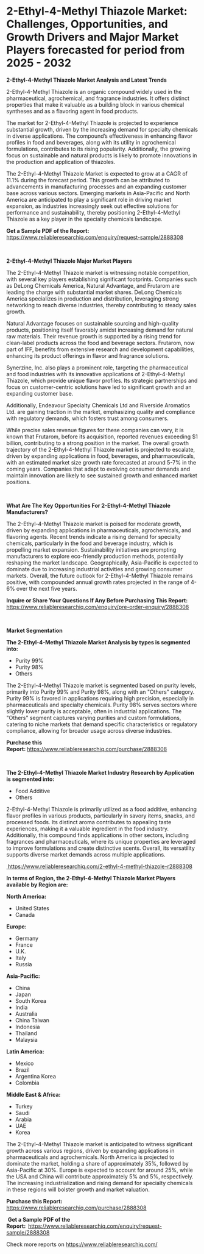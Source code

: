 <p><h1>2-Ethyl-4-Methyl Thiazole Market: Challenges, Opportunities, and Growth Drivers and Major Market Players forecasted for period from 2025 - 2032</h1></p><p><strong>2-Ethyl-4-Methyl Thiazole Market Analysis and Latest Trends</strong></p>
<p><p>2-Ethyl-4-Methyl Thiazole is an organic compound widely used in the pharmaceutical, agrochemical, and fragrance industries. It offers distinct properties that make it valuable as a building block in various chemical syntheses and as a flavoring agent in food products.</p><p>The market for 2-Ethyl-4-Methyl Thiazole is projected to experience substantial growth, driven by the increasing demand for specialty chemicals in diverse applications. The compound’s effectiveness in enhancing flavor profiles in food and beverages, along with its utility in agrochemical formulations, contributes to its rising popularity. Additionally, the growing focus on sustainable and natural products is likely to promote innovations in the production and application of thiazoles.</p><p>The 2-Ethyl-4-Methyl Thiazole Market is expected to grow at a CAGR of 11.1% during the forecast period. This growth can be attributed to advancements in manufacturing processes and an expanding customer base across various sectors. Emerging markets in Asia-Pacific and North America are anticipated to play a significant role in driving market expansion, as industries increasingly seek out effective solutions for performance and sustainability, thereby positioning 2-Ethyl-4-Methyl Thiazole as a key player in the specialty chemicals landscape.</p></p>
<p><strong>Get a Sample PDF of the Report:&nbsp;</strong> <a href="https://www.reliableresearchiq.com/enquiry/request-sample/2888308?utm_campaign=2883&utm_medium=2&utm_source=Github&utm_content=ia&utm_term=14032025&utm_id=2-ethyl-4-methyl-thiazole">https://www.reliableresearchiq.com/enquiry/request-sample/2888308</a></p>
<p>&nbsp;</p>
<p><strong>2-Ethyl-4-Methyl Thiazole Major Market Players</strong></p>
<p><p>The 2-Ethyl-4-Methyl Thiazole market is witnessing notable competition, with several key players establishing significant footprints. Companies such as DeLong Chemicals America, Natural Advantage, and Frutarom are leading the charge with substantial market shares. DeLong Chemicals America specializes in production and distribution, leveraging strong networking to reach diverse industries, thereby contributing to steady sales growth.</p><p>Natural Advantage focuses on sustainable sourcing and high-quality products, positioning itself favorably amidst increasing demand for natural raw materials. Their revenue growth is supported by a rising trend for clean-label products across the food and beverage sectors. Frutarom, now part of IFF, benefits from extensive research and development capabilities, enhancing its product offerings in flavor and fragrance solutions.</p><p>Synerzine, Inc. also plays a prominent role, targeting the pharmaceutical and food industries with its innovative applications of 2-Ethyl-4-Methyl Thiazole, which provide unique flavor profiles. Its strategic partnerships and focus on customer-centric solutions have led to significant growth and an expanding customer base.</p><p>Additionally, Endeavour Specialty Chemicals Ltd and Riverside Aromatics Ltd. are gaining traction in the market, emphasizing quality and compliance with regulatory demands, which fosters trust among consumers.</p><p>While precise sales revenue figures for these companies can vary, it is known that Frutarom, before its acquisition, reported revenues exceeding $1 billion, contributing to a strong position in the market. The overall growth trajectory of the 2-Ethyl-4-Methyl Thiazole market is projected to escalate, driven by expanding applications in food, beverages, and pharmaceuticals, with an estimated market size growth rate forecasted at around 5-7% in the coming years. Companies that adapt to evolving consumer demands and maintain innovation are likely to see sustained growth and enhanced market positions.</p></p>
<p>&nbsp;</p>
<p><strong>What Are The Key Opportunities For 2-Ethyl-4-Methyl Thiazole Manufacturers?</strong></p>
<p><p>The 2-Ethyl-4-Methyl Thiazole market is poised for moderate growth, driven by expanding applications in pharmaceuticals, agrochemicals, and flavoring agents. Recent trends indicate a rising demand for specialty chemicals, particularly in the food and beverage industry, which is propelling market expansion. Sustainability initiatives are prompting manufacturers to explore eco-friendly production methods, potentially reshaping the market landscape. Geographically, Asia-Pacific is expected to dominate due to increasing industrial activities and growing consumer markets. Overall, the future outlook for 2-Ethyl-4-Methyl Thiazole remains positive, with compounded annual growth rates projected in the range of 4-6% over the next five years.</p></p>
<p><strong>Inquire or Share Your Questions If Any Before Purchasing This Report:</strong> <a href="https://www.reliableresearchiq.com/enquiry/pre-order-enquiry/2888308?utm_campaign=2883&utm_medium=2&utm_source=Github&utm_content=ia&utm_term=14032025&utm_id=2-ethyl-4-methyl-thiazole">https://www.reliableresearchiq.com/enquiry/pre-order-enquiry/2888308</a></p>
<p>&nbsp;</p>
<p><strong>Market Segmentation</strong></p>
<p><strong>The 2-Ethyl-4-Methyl Thiazole Market Analysis by types is segmented into:</strong></p>
<p><ul><li>Purity 99%</li><li>Purity 98%</li><li>Others</li></ul></p>
<p><p>The 2-Ethyl-4-Methyl Thiazole market is segmented based on purity levels, primarily into Purity 99% and Purity 98%, along with an "Others" category. Purity 99% is favored in applications requiring high precision, especially in pharmaceuticals and specialty chemicals. Purity 98% serves sectors where slightly lower purity is acceptable, often in industrial applications. The "Others" segment captures varying purities and custom formulations, catering to niche markets that demand specific characteristics or regulatory compliance, allowing for broader usage across diverse industries.</p></p>
<p><strong>Purchase this Report:&nbsp;</strong><a href="https://www.reliableresearchiq.com/purchase/2888308?utm_campaign=2883&utm_medium=2&utm_source=Github&utm_content=ia&utm_term=14032025&utm_id=2-ethyl-4-methyl-thiazole">https://www.reliableresearchiq.com/purchase/2888308</a></p>
<p>&nbsp;</p>
<p><strong>The 2-Ethyl-4-Methyl Thiazole Market Industry Research by Application is segmented into:</strong></p>
<p><ul><li>Food Additive</li><li>Others</li></ul></p>
<p><p>2-Ethyl-4-Methyl Thiazole is primarily utilized as a food additive, enhancing flavor profiles in various products, particularly in savory items, snacks, and processed foods. Its distinct aroma contributes to appealing taste experiences, making it a valuable ingredient in the food industry. Additionally, this compound finds applications in other sectors, including fragrances and pharmaceuticals, where its unique properties are leveraged to improve formulations and create distinctive scents. Overall, its versatility supports diverse market demands across multiple applications.</p></p>
<p><a href="https://www.reliableresearchiq.com/2-ethyl-4-methyl-thiazole-r2888308?utm_campaign=2883&utm_medium=2&utm_source=Github&utm_content=ia&utm_term=14032025&utm_id=2-ethyl-4-methyl-thiazole">&nbsp;https://www.reliableresearchiq.com/2-ethyl-4-methyl-thiazole-r2888308</a></p>
<p><strong>In terms of Region, the 2-Ethyl-4-Methyl Thiazole Market Players available by Region are:</strong></p>
<p>
    <p> <strong> North America: </strong>
        <ul>
            <li>United States</li>
            <li>Canada</li>
        </ul>
        </p> 
    <p> <strong> Europe: </strong>
        <ul>
            <li>Germany</li>
            <li>France</li>
            <li>U.K.</li>
            <li>Italy</li>
            <li>Russia</li>
        </ul>
        </p> 
    <p> <strong> Asia-Pacific: </strong>
        <ul>
            <li>China</li>
            <li>Japan</li>
            <li>South Korea</li>
            <li>India</li>
            <li>Australia</li>
            <li>China Taiwan</li>
            <li>Indonesia</li>
            <li>Thailand</li>
            <li>Malaysia</li>
        </ul>
        </p> 
    <p> <strong> Latin America: </strong>
        <ul>
            <li>Mexico</li>
            <li>Brazil</li>
            <li>Argentina Korea</li>
            <li>Colombia</li>
        </ul>
        </p> 
    <p> <strong> Middle East & Africa: </strong>
        <ul>
            <li>Turkey</li>
            <li>Saudi</li>
            <li>Arabia</li>
            <li>UAE</li>
            <li>Korea</li>
        </ul>
    </p>
    </p>
<p><p>The 2-Ethyl-4-Methyl Thiazole market is anticipated to witness significant growth across various regions, driven by expanding applications in pharmaceuticals and agrochemicals. North America is projected to dominate the market, holding a share of approximately 35%, followed by Asia-Pacific at 30%. Europe is expected to account for around 25%, while the USA and China will contribute approximately 5% and 5%, respectively. The increasing industrialization and rising demand for specialty chemicals in these regions will bolster growth and market valuation.</p></p>
<p><strong>Purchase this Report: </strong><a href="https://www.reliableresearchiq.com/purchase/2888308?utm_campaign=2883&utm_medium=2&utm_source=Github&utm_content=ia&utm_term=14032025&utm_id=2-ethyl-4-methyl-thiazole">https://www.reliableresearchiq.com/purchase/2888308</a></p>
<p>&nbsp;<strong>Get a Sample PDF of the Report:&nbsp;&nbsp;</strong><a href="https://www.reliableresearchiq.com/enquiry/request-sample/2888308?utm_campaign=2883&utm_medium=2&utm_source=Github&utm_content=ia&utm_term=14032025&utm_id=2-ethyl-4-methyl-thiazole">https://www.reliableresearchiq.com/enquiry/request-sample/2888308</a></p>
<p><strong></strong></p>
<p>Check more reports on <a href="https://www.reliableresearchiq.com/?utm_campaign=2883&utm_medium=2&utm_source=Github&utm_content=ia&utm_term=14032025&utm_id=2-ethyl-4-methyl-thiazole">https://www.reliableresearchiq.com/</a></p>